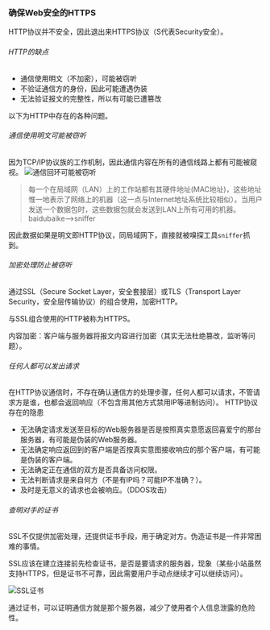 ### 确保Web安全的HTTPS
HTTP协议并不安全，因此退出来HTTPS协议（S代表Security安全）。
###### HTTP的缺点
* 通信使用明文（不加密），可能被窃听
* 不验证通信方的身份，因此可能遭遇伪装
* 无法验证报文的完整性，所以有可能已遭篡改

以下为HTTP中存在的各种问题。

###### 通信使用明文可能被窃听
因为TCP/IP协议族的工作机制，因此通信内容在所有的通信线路上都有可能被窥视。
![通信回环可能被窃听](https://wx3.sinaimg.cn/large/005VwC5mly1g73sie7684j30w80eaqc7.jpg)

> 每一个在局域网（LAN）上的工作站都有其硬件地址(MAC地址)，这些地址惟一地表示了网络上的机器（这一点与Internet地址系统比较相似）。当用户发送一个数据包时，这些数据包就会发送到LAN上所有可用的机器。    baidubaike-->sniffer

因此数据如果是明文即HTTP协议，同局域网下，直接就被嗅探工具`sniffer`抓到。

###### 加密处理防止被窃听
通过SSL（Secure Socket Layer，安全套接层）或TLS（Transport Layer Security，安全层传输协议）的组合使用，加密HTTP。

与SSL组合使用的HTTP被称为HTTPS。

内容加密：客户端与服务器将报文内容进行加密（其实无法杜绝篡改，监听等问题）。

###### 任何人都可以发出请求
在HTTP协议通信时，不存在确认通信方的处理步骤，任何人都可以请求，不管请求方是谁，也都会返回响应（不包含用其他方式禁用IP等进制访问）。
HTTP协议存在的隐患
* 无法确定请求发送至目标的Web服务器是否是按照真实意愿返回喜爱宁的那台服务器，有可能是伪装的Web服务器。
* 无法确定响应返回到的客户端是否按真实意图接收响应的那个客户端，有可能是伪装的客户端。
* 无法确定正在通信的双方是否具备访问权限。
* 无法判断请求是来自何方（不是有IP吗？可能IP不准确？）。
* 及时是无意义的请求也会被响应。（DDOS攻击）

###### 查明对手的证书
SSL不仅提供加密处理，还提供证书手段，用于确定对方。伪造证书是一件非常困难的事情。

SSL应该在建立连接前先检查证书，是否是要请求的服务器，现象（某些小站虽然支持HTTPS，但是证书不可靠，因此需要用户手动点继续才可以继续访问）。

![SSL证书](https://wx2.sinaimg.cn/large/005VwC5mly1g73tkssjxdj30yo0fywr8.jpg)

通过证书，可以证明通信方就是那个服务器，减少了使用者个人信息泄露的危险性。

######
